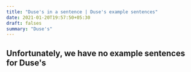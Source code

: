 ```yaml
---
title: "Duse's in a sentence | Duse's example sentences"
date: 2021-01-20T19:57:50+05:30
draft: falses
summary: "Duse's"
---
```

## Unfortunately, we have no example sentences for Duse's                 
